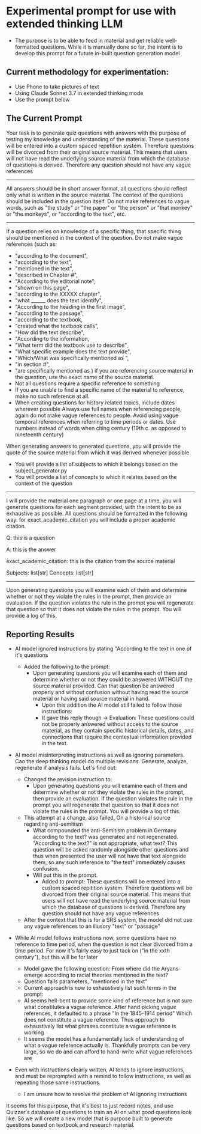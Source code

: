# Experimental prompt for use with extended thinking LLM
- The purpose is to be able to feed in material and get reliable well-formatted questions. While it is manually done so far, the intent is to develop this prompt for a future in-built question generation model

## Current methodology for experimentation:
- Use Phone to take pictures of text
- Using Claude Sonnet 3.7 in extended thinking mode
- Use the prompt below

## The Current Prompt

Your task is to generate quiz questions with answers with the purpose of testing my knowledge and understanding of the material. These questions will be entered into a custom spaced repetition system. Therefore questions will be divorced from their original source material. This means that users will not have read the underlying source material from which the database of questions is derived. Therefore any question should not have any vague references
________________________
All answers should be in short answer format, all questions should reflect only what is written in the source material. 
The context of the questions should be included in the question itself. 
Do not make references to vague words, such as "the study" or "the paper" or "the person" or "that monkey" or "the monkeys", or "according to the text", etc. 
________________________
If a question relies on knowledge of a specific thing, that specific thing should be mentioned in the context of the question. 
Do not make vague references (such as:
- "according to the document",
- "according to the text",
- "mentioned in the text",
- "described in Chapter #", 
- "According to the editorial note", 
- "shown on this page", 
- "according to the XXXXX chapter", 
- "what ______ does the text identify", 
- "According to the heading in the first image", 
- "according to the passage",
- "according to the textbook,
- "created what the textbook calls",
- "How did the text describe",
- "According to the information,
- "What term did the textbook use to describe",
- "What specific example does the text provide",
- "Which/What was specifically mentioned as <verb>",
- "in section #",
- "are specifically mentioned as <verb>)
if you are referencing source material in the question, use the exact name of the source material.
- Not all questions require a specific reference to something 
- If you are unable to find a specific name of the material to reference, make no such reference at all. 
- When creating questions for history related topics, include dates wherever possible
Always use full names when referencing people, again do not make vague references to people. 
Avoid using vague temporal references when referring to time periods or dates. 
Use numbers instead of words when citing century (19th c. as opposed to nineteenth century)

When generating answers to generated questions, you will provide the quote of the source material from which it was derived whenever possible
- You will provide a list of subjects to which it belongs based on the subject_generator.py
- You will provide a list of concepts to which it relates based on the context of the question
________________________
I will provide the material one paragraph or one page at a time, you will generate questions for each segment provided, with the intent to be as exhaustive as possible. All questions should be formatted in the following way. for exact_academic_citation you will include a proper academic citation.

Q: this is a question 

A: this is the answer 

exact_academic_citation: this is the citation from the source material

Subjects: list[str]
Concepts: list[str]
_____________
Upon generating questions you will examine each of them and determine whether or not they violate the rules in the prompt, then provide an evaluation. If the question violates the rule in the prompt you will regenerate that question so that it does not violate the rules in the prompt. You will provide a log of this.

 ## Reporting Results
 - AI model ignored instructions by stating "According to the text in one of it's questions
    - Added the following to the prompt:
        -   Upon generating questions you will examine each of them and determine whether or not they could be answered WITHOUT the source material provided. Can that question be answered properly and without confusion without having read the source material or having said source material in hand.
            - Upon this addition the AI model still failed to follow those instructions:
            - It gave this reply though -> Evaluation: These questions could not be properly answered without access to the source material, as they contain specific historical details, dates, and connections that require the contextual information provided in the text.
- AI model misinterpreting instructions as well as ignoring parameters. Can the deep thinking model do multiple revisions. Generate, analyze, regenerate if analysis fails. Let's find out:
    - Changed the revision instruction to:
        - Upon generating questions you will examine each of them and determine whether or not they violate the rules in the prompt, then provide an evaluation. If the question violates the rule in the prompt you will regenerate that question so that it does not violate the rules in the prompt. You will provide a log of this.
    - This attempt at a change, also failed, On a historical source regarding anti-semitism
        - What compounded the anti-Semitism problem in Germany according to the text? was generated and not regenerated. "According to the text?" is not appropriate, what text? This question will be asked randomly alongside other questions and thus when presented the user will not have that text alongside them, so any such reference to "the text" immediately causes confusion.
        - Will put this in the prompt.
            - Added to prompt: These questions will be entered into a custom spaced repitition system. Therefore questions will be divorced from their original source material. This means that users will not have read the underlying source material from which the database of questions is derived. Therefore any question should not have any vague references
    - After the context that this is for a SRS system, the model did not use any vague references to an illusory "text" or "passage"
- While AI model follows instructions now, some questions have no reference to time period, when the question is not clear divorced from a time period. For now it's fairly easy to just tack on ("in the xxth century"), but this will be for later
    - Model gave the following question: From where did the Aryans emerge according to racial theories mentioned in the text?
    - Question fails parameters, "mentioned in the text"
    - Current approach is now to exhaustively list such terms in the prompt:
    - AI seems hell-bent to provide some kind of reference but is not sure what constitutes a vague reference. After hand picking vague references, it defaulted to a phrase "In the 1845-1914 period" Which does not constitute a vague reference. Thus approach to exhaustively list what phrases constitute a vague reference is working
    - It seems the model has a fundamentally lack of understanding of what a vague reference actually is. Thankfully prompts can be very large, so we do and can afford to hand-write what vague references are

- Even with instructions clearly written, AI tends to ignore instructions, and must be reprompted with a remind to follow instructions, as well as repeating those same instructions.
    - I am unsure how to resolve the problem of AI ignoring instructions


It seems for this purpose, that it's best to just record notes, and use Quizzer's database of questions to train an AI on what good questions look like. So we will create a new model that is purpose built to generate questions based on textbook and research material.
